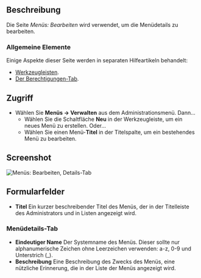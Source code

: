 <!-- Filename: Help4.x:Menus:_Edit / Display title: Menüs: Bearbeiten -->

## Beschreibung

Die Seite *Menüs: Bearbeiten* wird verwendet, um die Menüdetails zu bearbeiten.

### Allgemeine Elemente

Einige Aspekte dieser Seite werden in separaten Hilfeartikeln behandelt:

* [Werkzeugleisten](jdocmanual?article=help/common-elements/toolbars).
* [Der Berechtigungen-Tab](jdocmanual?article=help/common-elements/edit-permissions).

## Zugriff

- Wählen Sie **Menüs → Verwalten** aus dem Administrationsmenü. Dann...
  - Wählen Sie die Schaltfläche **Neu** in der Werkzeugleiste, um ein neues Menü zu erstellen. Oder...
  - Wählen Sie einen Menü-**Titel** in der Titelspalte, um ein bestehendes Menü zu bearbeiten.

## Screenshot

![Menüs: Bearbeiten, Details-Tab](../../../de/images/menus/menus-edit-menu-details-tab.png)

## Formularfelder

- **Titel** Ein kurzer beschreibender Titel des Menüs, der in der Titelleiste des Administrators und in Listen angezeigt wird.

### Menüdetails-Tab

- **Eindeutiger Name** Der Systemname des Menüs. Dieser sollte nur alphanumerische Zeichen ohne Leerzeichen verwenden: a-z, 0-9 und Unterstrich (\_).
- **Beschreibung** Eine Beschreibung des Zwecks des Menüs, eine nützliche Erinnerung, die in der Liste der Menüs angezeigt wird.